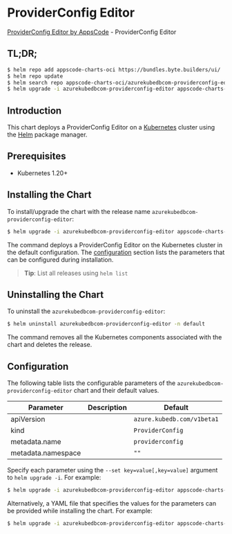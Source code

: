 # ProviderConfig Editor

[ProviderConfig Editor by AppsCode](https://byte.builders) - ProviderConfig Editor

## TL;DR;

```bash
$ helm repo add appscode-charts-oci https://bundles.byte.builders/ui/
$ helm repo update
$ helm search repo appscode-charts-oci/azurekubedbcom-providerconfig-editor --version=v0.4.21
$ helm upgrade -i azurekubedbcom-providerconfig-editor appscode-charts-oci/azurekubedbcom-providerconfig-editor -n default --create-namespace --version=v0.4.21
```

## Introduction

This chart deploys a ProviderConfig Editor on a [Kubernetes](http://kubernetes.io) cluster using the [Helm](https://helm.sh) package manager.

## Prerequisites

- Kubernetes 1.20+

## Installing the Chart

To install/upgrade the chart with the release name `azurekubedbcom-providerconfig-editor`:

```bash
$ helm upgrade -i azurekubedbcom-providerconfig-editor appscode-charts-oci/azurekubedbcom-providerconfig-editor -n default --create-namespace --version=v0.4.21
```

The command deploys a ProviderConfig Editor on the Kubernetes cluster in the default configuration. The [configuration](#configuration) section lists the parameters that can be configured during installation.

> **Tip**: List all releases using `helm list`

## Uninstalling the Chart

To uninstall the `azurekubedbcom-providerconfig-editor`:

```bash
$ helm uninstall azurekubedbcom-providerconfig-editor -n default
```

The command removes all the Kubernetes components associated with the chart and deletes the release.

## Configuration

The following table lists the configurable parameters of the `azurekubedbcom-providerconfig-editor` chart and their default values.

|     Parameter      | Description |                Default                |
|--------------------|-------------|---------------------------------------|
| apiVersion         |             | <code>azure.kubedb.com/v1beta1</code> |
| kind               |             | <code>ProviderConfig</code>           |
| metadata.name      |             | <code>providerconfig</code>           |
| metadata.namespace |             | <code>""</code>                       |


Specify each parameter using the `--set key=value[,key=value]` argument to `helm upgrade -i`. For example:

```bash
$ helm upgrade -i azurekubedbcom-providerconfig-editor appscode-charts-oci/azurekubedbcom-providerconfig-editor -n default --create-namespace --version=v0.4.21 --set apiVersion=azure.kubedb.com/v1beta1
```

Alternatively, a YAML file that specifies the values for the parameters can be provided while
installing the chart. For example:

```bash
$ helm upgrade -i azurekubedbcom-providerconfig-editor appscode-charts-oci/azurekubedbcom-providerconfig-editor -n default --create-namespace --version=v0.4.21 --values values.yaml
```
